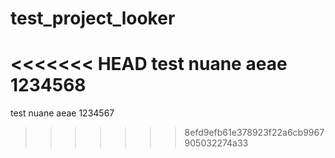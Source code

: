 # test_project_looker

<<<<<<< HEAD
test nuane aeae 1234568
=======
test nuane aeae 1234567
>>>>>>> 8efd9efb61e378923f22a6cb9967905032274a33
